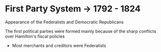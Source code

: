 # First Party System -> 1792 - 1824

Appearance of the Federalists and Democratic Republicans

The first political parties were formed mainly because of the sharp conflicts
over Hamilton's fiscal policies
- Most merchants and creditors were Federalists

